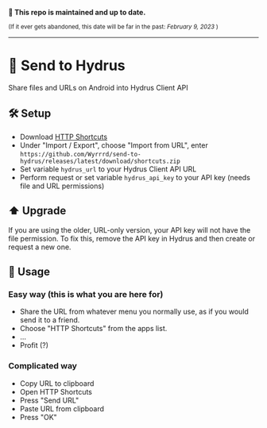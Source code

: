 **📢 This repo is maintained and up to date.**

<sup>(If it ever gets abandoned, this date will be far in the past: <i>February 9, 2023</i> )</sup>

---

# 💌 Send to Hydrus
Share files and URLs on Android into Hydrus Client API

## 🛠️ Setup
  - Download [HTTP Shortcuts](https://http-shortcuts.rmy.ch/)
  - Under "Import / Export", choose "Import from URL", enter<br>`https://github.com/Wyrrrd/send-to-hydrus/releases/latest/download/shortcuts.zip`
  - Set variable `hydrus_url` to your Hydrus Client API URL
  - Perform request or set variable `hydrus_api_key` to your API key (needs file and URL permissions)

## ⬆️️ Upgrade
If you are using the older, URL-only version, your API key will not have the file permission. To fix this, remove the API key in Hydrus and then create or request a new one.

## 🤲 Usage

### Easy way (this is what you are here for)
  - Share the URL from whatever menu you normally use, as if you would send it to a friend.
  - Choose "HTTP Shortcuts" from the apps list.
  - ...
  - Profit (?)
  
### Complicated way
  - Copy URL to clipboard
  - Open HTTP Shortcuts
  - Press "Send URL"
  - Paste URL from clipboard
  - Press "OK"
  

